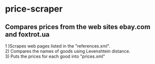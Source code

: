 # price-scraper<br>
## Compares prices from the web sites ebay.com and foxtrot.ua<br>
1 )Scrapes web pages listed in the "references.xml".<br>
2) Compares the names of goods using Levenshtein distance.<br>
3) Puts the prices for each good into "prices.xml"

